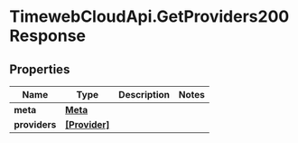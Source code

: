 # TimewebCloudApi.GetProviders200Response

## Properties

Name | Type | Description | Notes
------------ | ------------- | ------------- | -------------
**meta** | [**Meta**](Meta.md) |  | 
**providers** | [**[Provider]**](Provider.md) |  | 


